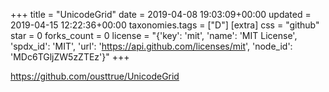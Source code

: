 +++
title = "UnicodeGrid"
date = 2019-04-08 19:03:09+00:00
updated = 2019-04-15 12:22:36+00:00
taxonomies.tags = ["D"]
[extra]
css = "github"
star = 0
forks_count = 0
license = "{'key': 'mit', 'name': 'MIT License', 'spdx_id': 'MIT', 'url': 'https://api.github.com/licenses/mit', 'node_id': 'MDc6TGljZW5zZTEz'}"
+++

<https://github.com/ousttrue/UnicodeGrid>

